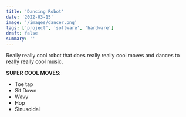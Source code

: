```yaml
---
title: 'Dancing Robot'
date: '2022-03-15'
image: '/images/dancer.png'
tags: ['project', 'software', 'hardware']
draft: false
summary: ''
---
```


Really really cool robot that does really really cool moves and dances to really really cool music.

**SUPER COOL MOVES**:

- Toe tap
- Sit Down
- Wavy
- Hop
- Sinusoidal
